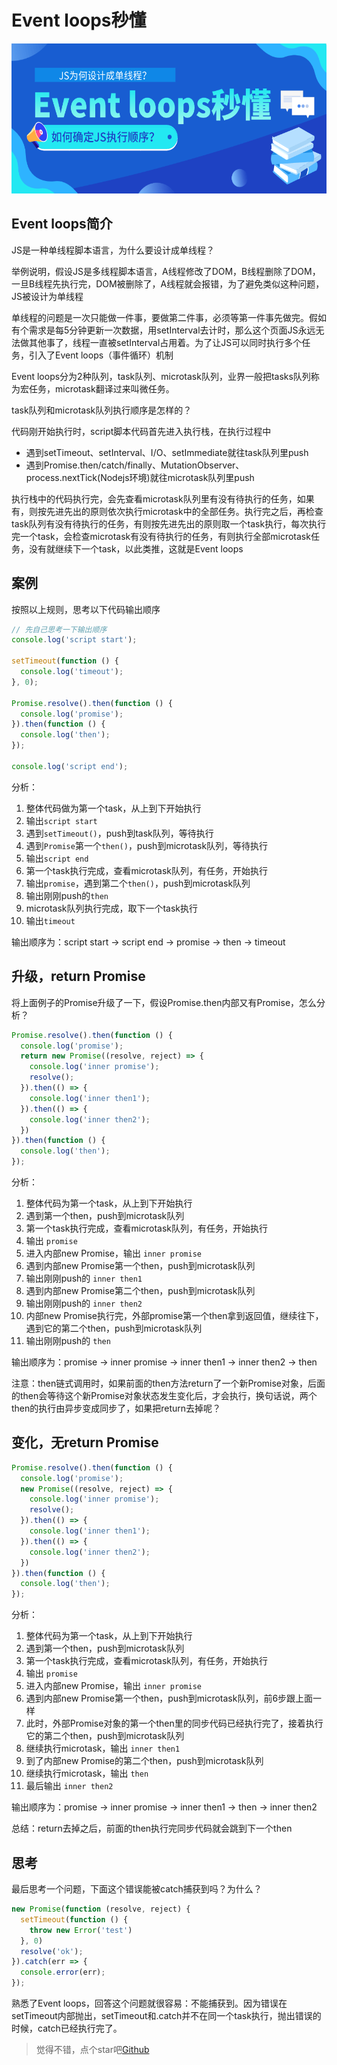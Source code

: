 # Event loops秒懂

<img src="https://raw.githubusercontent.com/wangmeijian/images/master/event-loops/event-loops.png" height="240" />

## Event loops简介
JS是一种单线程脚本语言，为什么要设计成单线程？

举例说明，假设JS是多线程脚本语言，A线程修改了DOM，B线程删除了DOM，一旦B线程先执行完，DOM被删除了，A线程就会报错，为了避免类似这种问题，JS被设计为单线程  

单线程的问题是一次只能做一件事，要做第二件事，必须等第一件事先做完。假如有个需求是每5分钟更新一次数据，用setInterval去计时，那么这个页面JS永远无法做其他事了，线程一直被setInterval占用着。为了让JS可以同时执行多个任务，引入了Event loops（事件循环）机制

Event loops分为2种队列，task队列、microtask队列，业界一般把tasks队列称为宏任务，microtask翻译过来叫微任务。

task队列和microtask队列执行顺序是怎样的？

代码刚开始执行时，script脚本代码首先进入执行栈，在执行过程中

* 遇到setTimeout、setInterval、I/O、setImmediate就往task队列里push
* 遇到Promise.then/catch/finally、MutationObserver、process.nextTick(Nodejs环境)就往microtask队列里push

执行栈中的代码执行完，会先查看microtask队列里有没有待执行的任务，如果有，则按先进先出的原则依次执行microtask中的全部任务。执行完之后，再检查task队列有没有待执行的任务，有则按先进先出的原则取一个task执行，每次执行完一个task，会检查microtask有没有待执行的任务，有则执行全部microtask任务，没有就继续下一个task，以此类推，这就是Event loops

## 案例
按照以上规则，思考以下代码输出顺序
```js
// 先自己思考一下输出顺序
console.log('script start');

setTimeout(function () {
  console.log('timeout');
}, 0);

Promise.resolve().then(function () {
  console.log('promise');
}).then(function () {
  console.log('then');
});

console.log('script end');
```

分析：

1. 整体代码做为第一个task，从上到下开始执行
2. 输出```script start```
3. 遇到```setTimeout()```，push到task队列，等待执行
4. 遇到```Promise```第一个```then()```，push到microtask队列，等待执行
5. 输出```script end```
6. 第一个task执行完成，查看microtask队列，有任务，开始执行
7. 输出```promise```，遇到第二个```then()```，push到microtask队列
8. 输出刚刚push的```then```
9. microtask队列执行完成，取下一个task执行
10. 输出```timeout```

输出顺序为：script start -> script end -> promise -> then -> timeout

## 升级，return Promise

将上面例子的Promise升级了一下，假设Promise.then内部又有Promise，怎么分析？

```js
Promise.resolve().then(function () {
  console.log('promise');
  return new Promise((resolve, reject) => {
    console.log('inner promise');
    resolve();
  }).then(() => {
    console.log('inner then1');
  }).then(() => {
    console.log('inner then2');
  })
}).then(function () {
  console.log('then');
});
```

分析：

1. 整体代码为第一个task，从上到下开始执行
2. 遇到第一个then，push到microtask队列
3. 第一个task执行完成，查看microtask队列，有任务，开始执行
4. 输出 ```promise```
5. 进入内部new Promise，输出 ```inner promise```  
6. 遇到内部new Promise第一个then，push到microtask队列
7. 输出刚刚push的 ```inner then1```
8. 遇到内部new Promise第二个then，push到microtask队列
9. 输出刚刚push的 ```inner then2```
10. 内部new Promise执行完，外部promise第一个then拿到返回值，继续往下，遇到它的第二个then，push到microtask队列
11. 输出刚刚push的 ```then```

输出顺序为：promise -> inner promise -> inner then1 -> inner then2 -> then

注意：then链式调用时，如果前面的then方法return了一个新Promise对象，后面的then会等待这个新Promise对象状态发生变化后，才会执行，换句话说，两个then的执行由异步变成同步了，如果把return去掉呢？

## 变化，无return Promise

```js
Promise.resolve().then(function () {
  console.log('promise');
  new Promise((resolve, reject) => {
    console.log('inner promise');
    resolve();
  }).then(() => {
    console.log('inner then1');
  }).then(() => {
    console.log('inner then2');
  })
}).then(function () {
  console.log('then');
});
```
分析：

1. 整体代码为第一个task，从上到下开始执行
2. 遇到第一个then，push到microtask队列
3. 第一个task执行完成，查看microtask队列，有任务，开始执行
4. 输出 ```promise```
5. 进入内部new Promise，输出 ```inner promise```  
6. 遇到内部new Promise第一个then，push到microtask队列，前6步跟上面一样
7. 此时，外部Promise对象的第一个then里的同步代码已经执行完了，接着执行它的第二个then，push到microtask队列
8. 继续执行microtask，输出 ```inner then1```
9. 到了内部new Promise的第二个then，push到microtask队列
10. 继续执行microtask，输出 ```then```
11. 最后输出 ```inner then2```

输出顺序为：promise -> inner promise -> inner then1 -> then -> inner then2

总结：return去掉之后，前面的then执行完同步代码就会跳到下一个then

## 思考

最后思考一个问题，下面这个错误能被catch捕获到吗？为什么？

```js
new Promise(function (resolve, reject) {
  setTimeout(function () { 
    throw new Error('test') 
  }, 0)
  resolve('ok');
}).catch(err => {
  console.error(err);
});
```

熟悉了Event loops，回答这个问题就很容易：不能捕获到。因为错误在setTimeout内部抛出，setTimeout和.catch并不在同一个task执行，抛出错误的时候，catch已经执行完了。

> 觉得不错，点个star吧[Github](https://github.com/wangmeijian/blog/blob/master/docs/Event%20loops%E7%A7%92%E6%87%82.md)
